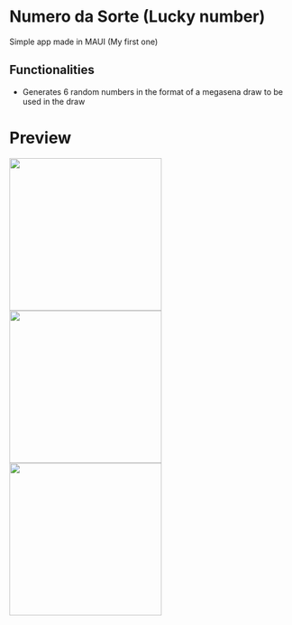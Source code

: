 # Numero da Sorte (Lucky number)
Simple app made in MAUI (My first one)
## Functionalities
  - Generates 6 random numbers in the format of a megasena draw to be used in the draw
# Preview
<img src = "https://github.com/EMarceloCM/MAUI-Projects/assets/120042864/cd089d3f-367f-43c9-8ca3-63555d4a9b1a" style="width: 270px; height: auto;">
</img>
<img src = "https://github.com/EMarceloCM/MAUI-Projects/assets/120042864/37d20ae6-e24d-4cd8-85c3-31b8ff973492" style="width: 270px; height: auto;">
</img>
<img src = "https://github.com/EMarceloCM/MAUI-Projects/assets/120042864/37a6f473-ad5f-4cd1-8ce3-e72c9ed6fc58" style="width: 270px; height: auto;">
</img>
<!--![Screenshot_20230614-082751](https://github.com/EMarceloCM/MAUI-Projects/assets/120042864/cd089d3f-367f-43c9-8ca3-63555d4a9b1a)
![Screenshot_20230614-082801](https://github.com/EMarceloCM/MAUI-Projects/assets/120042864/37a6f473-ad5f-4cd1-8ce3-e72c9ed6fc58)
![Screenshot_20230614-082757](https://github.com/EMarceloCM/MAUI-Projects/assets/120042864/37d20ae6-e24d-4cd8-85c3-31b8ff973492)
-->
